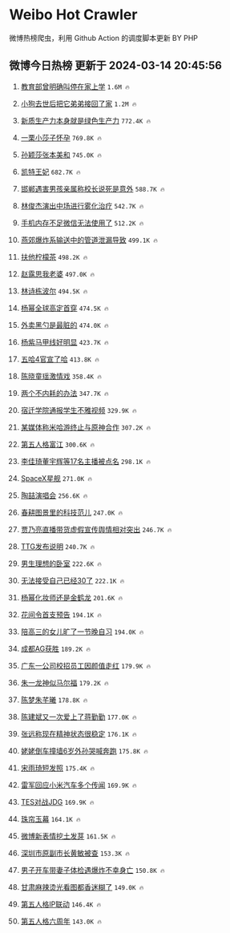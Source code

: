 # Weibo Hot Crawler 



微博热榜爬虫，利用 Github Action 的调度脚本更新 BY PHP 


## 微博今日热榜 更新于 2024-03-14 20:45:56 
1. [教育部曾明确叫停在家上学](https://s.weibo.com/weibo?q=%23%E6%95%99%E8%82%B2%E9%83%A8%E6%9B%BE%E6%98%8E%E7%A1%AE%E5%8F%AB%E5%81%9C%E5%9C%A8%E5%AE%B6%E4%B8%8A%E5%AD%A6%23&t=31&band_rank=1&Refer=top) `1.6M 🔥` 

1. [小狗去世后把它弟弟接回了家](https://s.weibo.com/weibo?q=%23%E5%B0%8F%E7%8B%97%E5%8E%BB%E4%B8%96%E5%90%8E%E6%8A%8A%E5%AE%83%E5%BC%9F%E5%BC%9F%E6%8E%A5%E5%9B%9E%E4%BA%86%E5%AE%B6%23&t=31&band_rank=2&Refer=top) `1.2M 🔥` 

1. [新质生产力本身就是绿色生产力](https://s.weibo.com/weibo?q=%23%E6%96%B0%E8%B4%A8%E7%94%9F%E4%BA%A7%E5%8A%9B%E6%9C%AC%E8%BA%AB%E5%B0%B1%E6%98%AF%E7%BB%BF%E8%89%B2%E7%94%9F%E4%BA%A7%E5%8A%9B%23&t=31&band_rank=3&Refer=top) `772.4K 🔥` 

1. [一栗小莎子怀孕](https://s.weibo.com/weibo?q=%E4%B8%80%E6%A0%97%E5%B0%8F%E8%8E%8E%E5%AD%90%E6%80%80%E5%AD%95&t=31&band_rank=4&Refer=top) `769.8K 🔥` 

1. [孙颖莎张本美和](https://s.weibo.com/weibo?q=%E5%AD%99%E9%A2%96%E8%8E%8E%E5%BC%A0%E6%9C%AC%E7%BE%8E%E5%92%8C&t=31&band_rank=5&Refer=top) `745.0K 🔥` 

1. [凯特王妃](https://s.weibo.com/weibo?q=%E5%87%AF%E7%89%B9%E7%8E%8B%E5%A6%83&t=31&band_rank=6&Refer=top) `682.7K 🔥` 

1. [邯郸遇害男孩亲属称校长说死是意外](https://s.weibo.com/weibo?q=%23%E9%82%AF%E9%83%B8%E9%81%87%E5%AE%B3%E7%94%B7%E5%AD%A9%E4%BA%B2%E5%B1%9E%E7%A7%B0%E6%A0%A1%E9%95%BF%E8%AF%B4%E6%AD%BB%E6%98%AF%E6%84%8F%E5%A4%96%23&t=31&band_rank=7&Refer=top) `588.7K 🔥` 

1. [林俊杰演出中场进行雾化治疗](https://s.weibo.com/weibo?q=%E6%9E%97%E4%BF%8A%E6%9D%B0%E6%BC%94%E5%87%BA%E4%B8%AD%E5%9C%BA%E8%BF%9B%E8%A1%8C%E9%9B%BE%E5%8C%96%E6%B2%BB%E7%96%97&t=31&band_rank=8&Refer=top) `542.7K 🔥` 

1. [手机内存不足微信无法使用了](https://s.weibo.com/weibo?q=%23%E6%89%8B%E6%9C%BA%E5%86%85%E5%AD%98%E4%B8%8D%E8%B6%B3%E5%BE%AE%E4%BF%A1%E6%97%A0%E6%B3%95%E4%BD%BF%E7%94%A8%E4%BA%86%23&t=31&band_rank=9&Refer=top) `512.2K 🔥` 

1. [燕郊爆炸系输送中的管道泄漏导致](https://s.weibo.com/weibo?q=%23%E7%87%95%E9%83%8A%E7%88%86%E7%82%B8%E7%B3%BB%E8%BE%93%E9%80%81%E4%B8%AD%E7%9A%84%E7%AE%A1%E9%81%93%E6%B3%84%E6%BC%8F%E5%AF%BC%E8%87%B4%23&t=31&band_rank=10&Refer=top) `499.1K 🔥` 

1. [扶他柠檬茶](https://s.weibo.com/weibo?q=%E6%89%B6%E4%BB%96%E6%9F%A0%E6%AA%AC%E8%8C%B6&t=31&band_rank=11&Refer=top) `498.2K 🔥` 

1. [赵露思我老婆](https://s.weibo.com/weibo?q=%E8%B5%B5%E9%9C%B2%E6%80%9D%E6%88%91%E8%80%81%E5%A9%86&t=31&band_rank=12&Refer=top) `497.0K 🔥` 

1. [林诗栋波尔](https://s.weibo.com/weibo?q=%E6%9E%97%E8%AF%97%E6%A0%8B%E6%B3%A2%E5%B0%94&t=31&band_rank=13&Refer=top) `494.5K 🔥` 

1. [杨幂全球高定首穿](https://s.weibo.com/weibo?q=%23%E6%9D%A8%E5%B9%82%E5%85%A8%E7%90%83%E9%AB%98%E5%AE%9A%E9%A6%96%E7%A9%BF%23&t=31&band_rank=14&Refer=top) `474.5K 🔥` 

1. [外卖黑勺是最脏的](https://s.weibo.com/weibo?q=%23%E5%A4%96%E5%8D%96%E9%BB%91%E5%8B%BA%E6%98%AF%E6%9C%80%E8%84%8F%E7%9A%84%23&t=31&band_rank=15&Refer=top) `474.0K 🔥` 

1. [杨紫马甲线好明显](https://s.weibo.com/weibo?q=%23%E6%9D%A8%E7%B4%AB%E9%A9%AC%E7%94%B2%E7%BA%BF%E5%A5%BD%E6%98%8E%E6%98%BE%23&t=31&band_rank=16&Refer=top) `423.7K 🔥` 

1. [五哈4官宣了哈](https://s.weibo.com/weibo?q=%23%E4%BA%94%E5%93%884%E5%AE%98%E5%AE%A3%E4%BA%86%E5%93%88%23&t=31&band_rank=17&Refer=top) `413.8K 🔥` 

1. [陈晓童瑶激情戏](https://s.weibo.com/weibo?q=%23%E9%99%88%E6%99%93%E7%AB%A5%E7%91%B6%E6%BF%80%E6%83%85%E6%88%8F%23&t=31&band_rank=18&Refer=top) `358.4K 🔥` 

1. [两个不内耗的办法](https://s.weibo.com/weibo?q=%E4%B8%A4%E4%B8%AA%E4%B8%8D%E5%86%85%E8%80%97%E7%9A%84%E5%8A%9E%E6%B3%95&t=31&band_rank=19&Refer=top) `347.7K 🔥` 

1. [宿迁学院通报学生不雅视频](https://s.weibo.com/weibo?q=%23%E5%AE%BF%E8%BF%81%E5%AD%A6%E9%99%A2%E9%80%9A%E6%8A%A5%E5%AD%A6%E7%94%9F%E4%B8%8D%E9%9B%85%E8%A7%86%E9%A2%91%23&t=31&band_rank=20&Refer=top) `329.9K 🔥` 

1. [某媒体称米哈游终止与原神合作](https://s.weibo.com/weibo?q=%23%E6%9F%90%E5%AA%92%E4%BD%93%E7%A7%B0%E7%B1%B3%E5%93%88%E6%B8%B8%E7%BB%88%E6%AD%A2%E4%B8%8E%E5%8E%9F%E7%A5%9E%E5%90%88%E4%BD%9C%23&t=31&band_rank=21&Refer=top) `307.2K 🔥` 

1. [第五人格富江](https://s.weibo.com/weibo?q=%E7%AC%AC%E4%BA%94%E4%BA%BA%E6%A0%BC%E5%AF%8C%E6%B1%9F&t=31&band_rank=22&Refer=top) `300.6K 🔥` 

1. [李佳琦董宇辉等17名主播被点名](https://s.weibo.com/weibo?q=%23%E6%9D%8E%E4%BD%B3%E7%90%A6%E8%91%A3%E5%AE%87%E8%BE%89%E7%AD%8917%E5%90%8D%E4%B8%BB%E6%92%AD%E8%A2%AB%E7%82%B9%E5%90%8D%23&t=31&band_rank=23&Refer=top) `298.1K 🔥` 

1. [SpaceX星舰](https://s.weibo.com/weibo?q=%23SpaceX%E6%98%9F%E8%88%B0%23&t=31&band_rank=24&Refer=top) `271.0K 🔥` 

1. [陶喆演唱会](https://s.weibo.com/weibo?q=%E9%99%B6%E5%96%86%E6%BC%94%E5%94%B1%E4%BC%9A&t=31&band_rank=25&Refer=top) `256.6K 🔥` 

1. [春耕图景里的科技范儿](https://s.weibo.com/weibo?q=%23%E6%98%A5%E8%80%95%E5%9B%BE%E6%99%AF%E9%87%8C%E7%9A%84%E7%A7%91%E6%8A%80%E8%8C%83%E5%84%BF%23&t=31&band_rank=26&Refer=top) `247.0K 🔥` 

1. [贾乃亮直播带货虚假宣传舆情相对突出](https://s.weibo.com/weibo?q=%23%E8%B4%BE%E4%B9%83%E4%BA%AE%E7%9B%B4%E6%92%AD%E5%B8%A6%E8%B4%A7%E8%99%9A%E5%81%87%E5%AE%A3%E4%BC%A0%E8%88%86%E6%83%85%E7%9B%B8%E5%AF%B9%E7%AA%81%E5%87%BA%23&t=31&band_rank=27&Refer=top) `246.7K 🔥` 

1. [TTG发布说明](https://s.weibo.com/weibo?q=%23TTG%E5%8F%91%E5%B8%83%E8%AF%B4%E6%98%8E%23&t=31&band_rank=28&Refer=top) `240.7K 🔥` 

1. [男生理想的卧室](https://s.weibo.com/weibo?q=%23%E7%94%B7%E7%94%9F%E7%90%86%E6%83%B3%E7%9A%84%E5%8D%A7%E5%AE%A4%23&t=31&band_rank=29&Refer=top) `222.6K 🔥` 

1. [无法接受自己已经30了](https://s.weibo.com/weibo?q=%23%E6%97%A0%E6%B3%95%E6%8E%A5%E5%8F%97%E8%87%AA%E5%B7%B1%E5%B7%B2%E7%BB%8F30%E4%BA%86%23&t=31&band_rank=30&Refer=top) `222.1K 🔥` 

1. [杨幂化妆师还是金鹤龙](https://s.weibo.com/weibo?q=%23%E6%9D%A8%E5%B9%82%E5%8C%96%E5%A6%86%E5%B8%88%E8%BF%98%E6%98%AF%E9%87%91%E9%B9%A4%E9%BE%99%23&t=31&band_rank=31&Refer=top) `201.6K 🔥` 

1. [花间令首支预告](https://s.weibo.com/weibo?q=%23%E8%8A%B1%E9%97%B4%E4%BB%A4%E9%A6%96%E6%94%AF%E9%A2%84%E5%91%8A%23&t=31&band_rank=32&Refer=top) `194.1K 🔥` 

1. [陪高三的女儿旷了一节晚自习](https://s.weibo.com/weibo?q=%E9%99%AA%E9%AB%98%E4%B8%89%E7%9A%84%E5%A5%B3%E5%84%BF%E6%97%B7%E4%BA%86%E4%B8%80%E8%8A%82%E6%99%9A%E8%87%AA%E4%B9%A0&t=31&band_rank=33&Refer=top) `194.0K 🔥` 

1. [成都AG获胜](https://s.weibo.com/weibo?q=%23%E6%88%90%E9%83%BDAG%E8%8E%B7%E8%83%9C%23&t=31&band_rank=34&Refer=top) `189.2K 🔥` 

1. [广东一公司校招员工因颜值走红](https://s.weibo.com/weibo?q=%23%E5%B9%BF%E4%B8%9C%E4%B8%80%E5%85%AC%E5%8F%B8%E6%A0%A1%E6%8B%9B%E5%91%98%E5%B7%A5%E5%9B%A0%E9%A2%9C%E5%80%BC%E8%B5%B0%E7%BA%A2%23&t=31&band_rank=35&Refer=top) `179.9K 🔥` 

1. [朱一龙神似马尔福](https://s.weibo.com/weibo?q=%23%E6%9C%B1%E4%B8%80%E9%BE%99%E7%A5%9E%E4%BC%BC%E9%A9%AC%E5%B0%94%E7%A6%8F%23&t=31&band_rank=36&Refer=top) `179.2K 🔥` 

1. [陈梦朱芊曦](https://s.weibo.com/weibo?q=%E9%99%88%E6%A2%A6%E6%9C%B1%E8%8A%8A%E6%9B%A6&t=31&band_rank=37&Refer=top) `178.8K 🔥` 

1. [陈建斌又一次爱上了蒋勤勤](https://s.weibo.com/weibo?q=%23%E9%99%88%E5%BB%BA%E6%96%8C%E5%8F%88%E4%B8%80%E6%AC%A1%E7%88%B1%E4%B8%8A%E4%BA%86%E8%92%8B%E5%8B%A4%E5%8B%A4%23&t=31&band_rank=38&Refer=top) `177.0K 🔥` 

1. [张远称现在精神状态很稳定](https://s.weibo.com/weibo?q=%23%E5%BC%A0%E8%BF%9C%E7%A7%B0%E7%8E%B0%E5%9C%A8%E7%B2%BE%E7%A5%9E%E7%8A%B6%E6%80%81%E5%BE%88%E7%A8%B3%E5%AE%9A%23&t=31&band_rank=39&Refer=top) `176.1K 🔥` 

1. [姥姥倒车撞墙6岁外孙哭喊奔跑](https://s.weibo.com/weibo?q=%23%E5%A7%A5%E5%A7%A5%E5%80%92%E8%BD%A6%E6%92%9E%E5%A2%996%E5%B2%81%E5%A4%96%E5%AD%99%E5%93%AD%E5%96%8A%E5%A5%94%E8%B7%91%23&t=31&band_rank=40&Refer=top) `175.8K 🔥` 

1. [宋雨琦短发照](https://s.weibo.com/weibo?q=%23%E5%AE%8B%E9%9B%A8%E7%90%A6%E7%9F%AD%E5%8F%91%E7%85%A7%23&t=31&band_rank=41&Refer=top) `175.4K 🔥` 

1. [雷军回应小米汽车多个传闻](https://s.weibo.com/weibo?q=%23%E9%9B%B7%E5%86%9B%E5%9B%9E%E5%BA%94%E5%B0%8F%E7%B1%B3%E6%B1%BD%E8%BD%A6%E5%A4%9A%E4%B8%AA%E4%BC%A0%E9%97%BB%23&t=31&band_rank=42&Refer=top) `169.9K 🔥` 

1. [TES对战JDG](https://s.weibo.com/weibo?q=%23TES%E5%AF%B9%E6%88%98JDG%23&t=31&band_rank=43&Refer=top) `169.9K 🔥` 

1. [珠帘玉幕](https://s.weibo.com/weibo?q=%E7%8F%A0%E5%B8%98%E7%8E%89%E5%B9%95&t=31&band_rank=44&Refer=top) `164.1K 🔥` 

1. [微博新表情挖土发芽](https://s.weibo.com/weibo?q=%23%E5%BE%AE%E5%8D%9A%E6%96%B0%E8%A1%A8%E6%83%85%E6%8C%96%E5%9C%9F%E5%8F%91%E8%8A%BD%23&t=31&band_rank=45&Refer=top) `161.5K 🔥` 

1. [深圳市原副市长黄敏被查](https://s.weibo.com/weibo?q=%23%E6%B7%B1%E5%9C%B3%E5%B8%82%E5%8E%9F%E5%89%AF%E5%B8%82%E9%95%BF%E9%BB%84%E6%95%8F%E8%A2%AB%E6%9F%A5%23&t=31&band_rank=46&Refer=top) `153.3K 🔥` 

1. [男子开车带妻子体检遇爆炸不幸身亡](https://s.weibo.com/weibo?q=%23%E7%94%B7%E5%AD%90%E5%BC%80%E8%BD%A6%E5%B8%A6%E5%A6%BB%E5%AD%90%E4%BD%93%E6%A3%80%E9%81%87%E7%88%86%E7%82%B8%E4%B8%8D%E5%B9%B8%E8%BA%AB%E4%BA%A1%23&t=31&band_rank=47&Refer=top) `150.8K 🔥` 

1. [甘肃麻辣烫光看图都香迷糊了](https://s.weibo.com/weibo?q=%23%E7%94%98%E8%82%83%E9%BA%BB%E8%BE%A3%E7%83%AB%E5%85%89%E7%9C%8B%E5%9B%BE%E9%83%BD%E9%A6%99%E8%BF%B7%E7%B3%8A%E4%BA%86%23&t=31&band_rank=48&Refer=top) `149.0K 🔥` 

1. [第五人格IP联动](https://s.weibo.com/weibo?q=%23%E7%AC%AC%E4%BA%94%E4%BA%BA%E6%A0%BCIP%E8%81%94%E5%8A%A8%23&t=31&band_rank=49&Refer=top) `146.4K 🔥` 

1. [第五人格六周年](https://s.weibo.com/weibo?q=%23%E7%AC%AC%E4%BA%94%E4%BA%BA%E6%A0%BC%E5%85%AD%E5%91%A8%E5%B9%B4%23&t=31&band_rank=50&Refer=top) `143.0K 🔥` 

